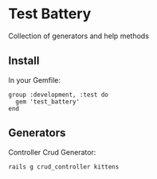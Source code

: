 Test Battery
============

Collection of generators and help methods 

Install
-------

In your Gemfile:

    group :development, :test do
      gem 'test_battery'
    end
    
Generators
----------

Controller Crud Generator:
    
    rails g crud_controller kittens
    
    